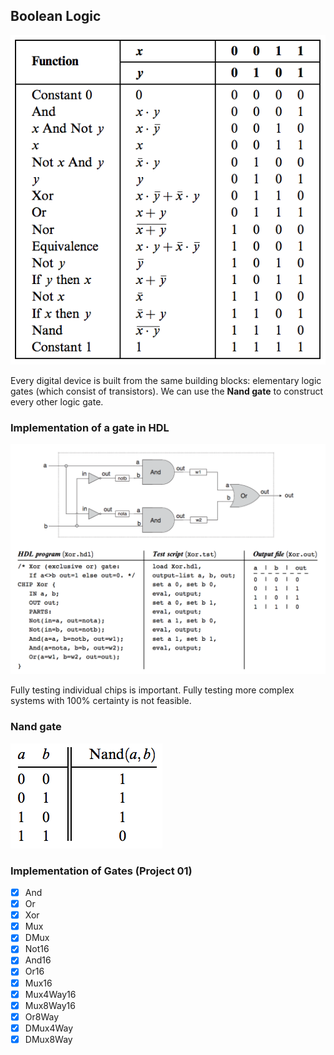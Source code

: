 ## Boolean Logic

![Boolean Functions](images/boolean_functions.png)

Every digital device is built from the same building blocks: elementary logic gates (which consist of transistors). We can use the __Nand gate__ to construct every other logic gate.

### Implementation of a gate in HDL

![HDL implementation of Xor](images/hdl_xor_gate.png)

Fully testing individual chips is important. Fully testing more complex systems with 100% certainty is not feasible.


### Nand gate

![Nand Truth Table](images/nand_truth_table.png)

### Implementation of Gates (Project 01)

* [x] And
* [x] Or
* [x] Xor
* [x] Mux
* [x] DMux
* [x] Not16
* [x] And16
* [x] Or16
* [x] Mux16
* [x] Mux4Way16
* [x] Mux8Way16
* [x] Or8Way
* [x] DMux4Way
* [x] DMux8Way

